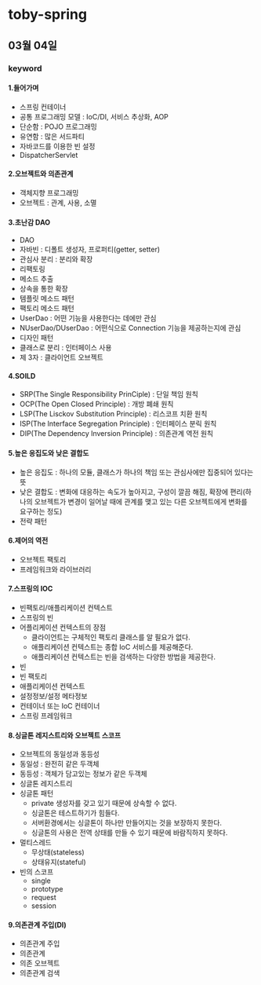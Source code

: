 # toby-spring

## 03월 04일

### keyword

#### 1.들어가며
- 스프링 컨테이너
- 공통 프로그래밍 모델 : IoC/DI, 서비스 추상화, AOP
- 단순함 : POJO 프로그래밍
- 유연함 : 많은 서드파티
- 자바코드를 이용한 빈 설정
- DispatcherServlet

#### 2.오브젝트와 의존관계
- 객체지향 프로그래밍
- 오브젝트 : 관계, 사용, 소멸

#### 3.초난감 DAO
- DAO
- 자바빈 : 디폴트 생성자, 프로퍼티(getter, setter)
- 관심사 분리 : 분리와 확장
- 리팩토링
- 메소드 추출
- 상속을 통한 확장
- 템플릿 메소드 패턴
- 팩토리 메소드 패턴
- UserDao : 어떤 기능을 사용한다는 데에만 관심
- NUserDao/DUserDao : 어떤식으로 Connection 기능을 제공하는지에 관심
- 디자인 패턴
- 클래스로 분리 : 인터페이스 사용
- 제 3자 : 클라이언트 오브젝트

#### 4.SOILD
- SRP(The Single Responsibility PrinCiple) : 단일 책임 원칙
- OCP(The Open Closed Principle) : 개방 폐쇄 원칙
- LSP(The Lisckov Substitution Principle) : 리스코프 치환 원칙
- ISP(The Interface Segregation Principle) : 인터페이스 분릭 원칙
- DIP(The Dependency Inversion Principle) : 의존관계 역전 원칙

#### 5.높은 응집도와 낮은 결합도
- 높은 응집도 : 하나의 모듈, 클래스가 하나의 책임 또는 관심사에만 집중되어 있다는 뜻
- 낮은 결합도 : 변화에 대응하는 속도가 높아지고, 구성이 깔끔 해짐, 확장에 편리(하나의 오브젝트가 변경이 일어날 때에 관계를 맺고 있는 다른 오브젝트에게 변화를 요구하는 정도)
- 전략 패턴

#### 6.제어의 역전
- 오브젝트 팩토리
- 프레임워크와 라이브러리

#### 7.스프링의 IOC
- 빈팩토리/애플리케이션 컨텍스트
- 스프링의 빈
- 어플리케이션 컨텍스트의 장점
  - 클라이언트는 구체적인 팩토리 클래스를 알 필요가 없다.
  - 애플리케이션 컨텍스트는 종합 IoC 서비스를 제공해준다.
  - 애플리케이션 컨텍스트는 빈을 검색하는 다양한 방법을 제공한다.
- 빈
- 빈 팩토리
- 애플리케이션 컨텍스트
- 설정정보/설정 메타정보
- 컨테이너 또는 IoC 컨테이너
- 스프링 프레임워크

#### 8.싱글톤 레지스트리와 오브젝트 스코프
- 오브젝트의 동일성과 동등성
- 동일성 : 완전히 같은 두객체
- 동등성 : 객체가 담고있는 정보가 같은 두객체
- 싱글톤 레지스트리
- 싱글톤 패턴
  - private 생성자를 갖고 있기 때문에 상속할 수 없다.
  - 싱글톤은 테스트하기가 힘들다.
  - 서버환경에서는 싱글톤이 하나만 만들어지는 것을 보장하지 못한다.
  - 싱글톤의 사용은 전역 상태를 만들 수 있기 때문에 바람직하지 못하다.
- 멀티스레드
  - 무상태(stateless)
  - 상태유지(stateful)
- 빈의 스코프
  - single
  - prototype
  - request
  - session

#### 9.의존관계 주입(DI)
- 의존관계 주입
- 의존관계
- 의존 오브젝트
- 의존관계 검색
